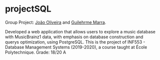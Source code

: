 # projectSQL

Group Project: [João Oliveira](https://github.com/JoaoHenriqueOliveira) and [Guilehrme Marra](https://github.com/gui-marra).

Developed a web application that allows users to explore a music database with MusicBrainz1 data, with emphasis on database
construction and querys optimization, using PostgreSQL.
This is the project of  INF553 - Database Management Systems (2019-2020), a course taught at École Polytechnique.
Grade: 18/20 A
